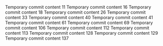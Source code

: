 Temporary commit content 11
Temporary commit content 16
Temporary commit content 18
Temporary commit content 26
Temporary commit content 33
Temporary commit content 40
Temporary commit content 41
Temporary commit content 61
Temporary commit content 69
Temporary commit content 106
Temporary commit content 112
Temporary commit content 113
Temporary commit content 128
Temporary commit content 129
Temporary commit content 137
